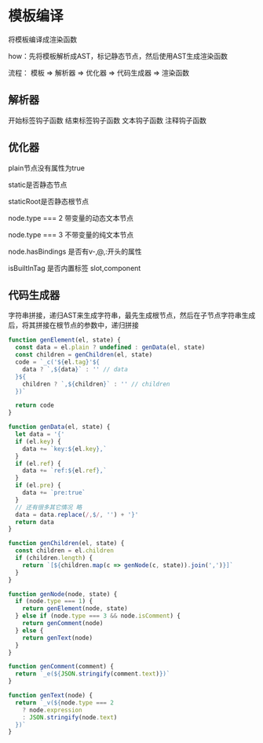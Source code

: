 # 模板编译

将模板编译成渲染函数

how：先将模板解析成AST，标记静态节点，然后使用AST生成渲染函数

流程： 模板 => 解析器 => 优化器 => 代码生成器 => 渲染函数

## 解析器

开始标签钩子函数 结束标签钩子函数 文本钩子函数 注释钩子函数

## 优化器

plain节点没有属性为true

static是否静态节点

staticRoot是否静态根节点

node.type === 2 带变量的动态文本节点

node.type === 3 不带变量的纯文本节点

node.hasBindings 是否有v-,@,:开头的属性

isBuiltInTag 是否内置标签 slot,component

## 代码生成器

字符串拼接，递归AST来生成字符串，最先生成根节点，然后在子节点字符串生成后，将其拼接在根节点的参数中，递归拼接

``` js
function genElement(el, state) {
  const data = el.plain ? undefined : genData(el, state)
  const children = genChildren(el, state)
  code = `_c('${el.tag}'${
    data ? `,${data}` : '' // data
  }${
    children ? `,${children}` : '' // children
  })`

  return code
}

function genData(el, state) {
  let data = '{'
  if (el.key) {
    data += `key:${el.key},`
  }
  if (el.ref) {
    data += `ref:${el.ref},`
  }
  if (el.pre) {
    data += `pre:true`
  }
  // 还有很多其它情况 略
  data = data.replace(/,$/, '') + '}'
  return data
}

function genChildren(el, state) {
  const children = el.children
  if (children.length) {
    return `[${children.map(c => genNode(c, state)).join(',')}]`
  }
}

function genNode(node, state) {
  if (node.type === 1) {
    return genElement(node, state)
  } else if (node.type === 3 && node.isComment) {
    return genComment(node)
  } else {
    return genText(node)
  }
}

function genComment(comment) {
  return `_e(${JSON.stringify(comment.text)})`
}

function genText(node) {
  return `_v(${node.type === 2
    ? node.expression
    : JSON.stringify(node.text)
  })`
}
```
